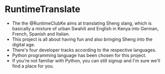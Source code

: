 # RuntimeTranslate
- The the @RuntimeClubKe aims at translating Sheng slang, which is basically a mixture 
of urban Swahili and English in Kenya into German, French, Spanish and Italian. 
- This project is all about having fun and also bringing Sheng into the digital age. 
- There's four developer tracks according to the respective languages.
- Python programming language has been chosen for this project.
- If you're not familiar with Python, you can still signup and I'm sure we'll find a place for you. 
